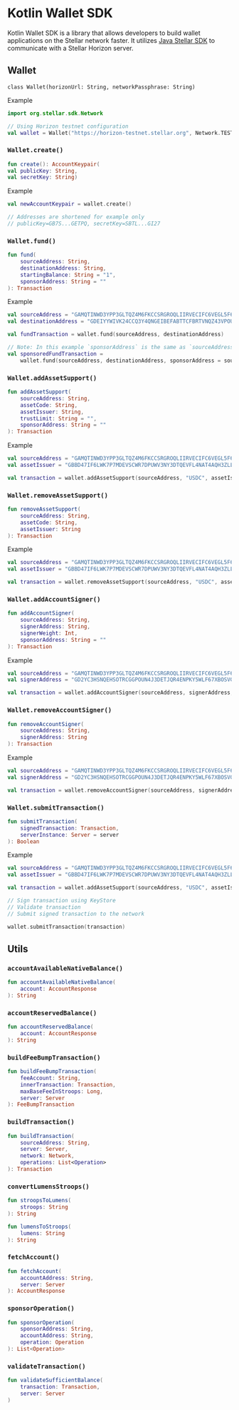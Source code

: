 # Kotlin Wallet SDK

Kotlin Wallet SDK is a library that allows developers to build wallet applications on the Stellar network faster. It
utilizes [Java Stellar SDK](https://github.com/stellar/java-stellar-sdk) to communicate with a Stellar Horizon server.

## Wallet

`class Wallet(horizonUrl: String, networkPassphrase: String)`

Example

```kotlin
import org.stellar.sdk.Network

// Using Horizon testnet configuration
val wallet = Wallet("https://horizon-testnet.stellar.org", Network.TESTNET.toString())
```

### `Wallet.create()`

```kotlin
fun create(): AccountKeypair(
val publicKey: String,
val secretKey: String)
```

Example

```kotlin
val newAccountKeypair = wallet.create()

// Addresses are shortened for example only
// publicKey=GB7S...GETPQ, secretKey=SBTL...GI27
```

### `Wallet.fund()`

```kotlin
fun fund(
    sourceAddress: String,
    destinationAddress: String,
    startingBalance: String = "1",
    sponsorAddress: String = ""
): Transaction
```

Example

```kotlin
val sourceAddress = "GAMQTINWD3YPP3GLTQZ4M6FKCCSRGROQLIIRVECIFC6VEGL5F64CND22"
val destinationAddress = "GDEIYYWIVK24CCQ3Y4QNGEIBEFABTTCFBRTVNQZ43VPOUNQARO7ZEKJY"

val fundTransaction = wallet.fund(sourceAddress, destinationAddress)

// Note: In this example `sponsorAddress` is the same as `sourceAddress`, but it doesn't have to be.
val sponsoredFundTransaction =
    wallet.fund(sourceAddress, destinationAddress, sponsorAddress = sourceAddress)
```

### `Wallet.addAssetSupport()`

```kotlin
fun addAssetSupport(
    sourceAddress: String,
    assetCode: String,
    assetIssuer: String,
    trustLimit: String = "",
    sponsorAddress: String = ""
): Transaction
```

Example

```kotlin
val sourceAddress = "GAMQTINWD3YPP3GLTQZ4M6FKCCSRGROQLIIRVECIFC6VEGL5F64CND22"
val assetIssuer = "GBBD47IF6LWK7P7MDEVSCWR7DPUWV3NY3DTQEVFL4NAT4AQH3ZLLFLA5"

val transaction = wallet.addAssetSupport(sourceAddress, "USDC", assetIssuer)
```

### `Wallet.removeAssetSupport()`

```kotlin
fun removeAssetSupport(
    sourceAddress: String,
    assetCode: String,
    assetIssuer: String
): Transaction
```

Example

```kotlin
val sourceAddress = "GAMQTINWD3YPP3GLTQZ4M6FKCCSRGROQLIIRVECIFC6VEGL5F64CND22"
val assetIssuer = "GBBD47IF6LWK7P7MDEVSCWR7DPUWV3NY3DTQEVFL4NAT4AQH3ZLLFLA5"

val transaction = wallet.removeAssetSupport(sourceAddress, "USDC", assetIssuer)
```

### `Wallet.addAccountSigner()`

```kotlin
fun addAccountSigner(
    sourceAddress: String,
    signerAddress: String,
    signerWeight: Int,
    sponsorAddress: String = ""
): Transaction
```

Example

```kotlin
val sourceAddress = "GAMQTINWD3YPP3GLTQZ4M6FKCCSRGROQLIIRVECIFC6VEGL5F64CND22"
val signerAddress = "GD2YC3HSNQEHSOTRCGGPOUN4J3DETJQR4ENPKY5WLF67XBOSVG5OIEQT"

val transaction = wallet.addAccountSigner(sourceAddress, signerAddress, 10)
```

### `Wallet.removeAccountSigner()`

```kotlin
fun removeAccountSigner(
    sourceAddress: String,
    signerAddress: String
): Transaction
```

Example

```kotlin
val sourceAddress = "GAMQTINWD3YPP3GLTQZ4M6FKCCSRGROQLIIRVECIFC6VEGL5F64CND22"
val signerAddress = "GD2YC3HSNQEHSOTRCGGPOUN4J3DETJQR4ENPKY5WLF67XBOSVG5OIEQT"

val transaction = wallet.removeAccountSigner(sourceAddress, signerAddress)
```

### `Wallet.submitTransaction()`

```kotlin
fun submitTransaction(
    signedTransaction: Transaction,
    serverInstance: Server = server
): Boolean
```

Example

```kotlin
val sourceAddress = "GAMQTINWD3YPP3GLTQZ4M6FKCCSRGROQLIIRVECIFC6VEGL5F64CND22"
val assetIssuer = "GBBD47IF6LWK7P7MDEVSCWR7DPUWV3NY3DTQEVFL4NAT4AQH3ZLLFLA5"

val transaction = wallet.addAssetSupport(sourceAddress, "USDC", assetIssuer)

// Sign transaction using KeyStore
// Validate transaction
// Submit signed transaction to the network

wallet.submitTransaction(transaction)
```

## Utils

### `accountAvailableNativeBalance()`

```kotlin
fun accountAvailableNativeBalance(
    account: AccountResponse
): String
```

### `accountReservedBalance()`

```kotlin
fun accountReservedBalance(
    account: AccountResponse
): String
```

### `buildFeeBumpTransaction()`

```kotlin
fun buildFeeBumpTransaction(
    feeAccount: String,
    innerTransaction: Transaction,
    maxBaseFeeInStroops: Long,
    server: Server
): FeeBumpTransaction
```

### `buildTransaction()`

```kotlin
fun buildTransaction(
    sourceAddress: String,
    server: Server,
    network: Network,
    operations: List<Operation>
): Transaction
```

### `convertLumensStroops()`

```kotlin
fun stroopsToLumens(
    stroops: String
): String

fun lumensToStroops(
    lumens: String
): String
```

### `fetchAccount()`

```kotlin
fun fetchAccount(
    accountAddress: String,
    server: Server
): AccountResponse
```

### `sponsorOperation()`

```kotlin
fun sponsorOperation(
    sponsorAddress: String,
    accountAddress: String,
    operation: Operation
): List<Operation>
```

### `validateTransaction()`

```kotlin
fun validateSufficientBalance(
    transaction: Transaction,
    server: Server
)
```